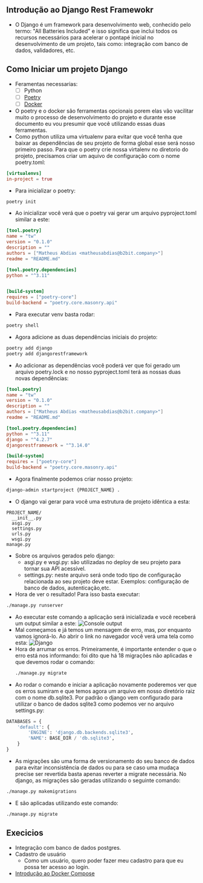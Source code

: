 ## Introdução ao Django Rest Framewokr

- O Django é um framework para desenvolvimento web, conhecido pelo termo: "All Batteries Included" e isso significa que inclui todos os recursos necessários para acelerar o pontapé inicial no desenvolvimento de um projeto, tais como: integração com banco de dados, validadores, etc.

## Como Iniciar um projeto Django

- Feramentas necessarias:
  - [ ] Python
  - [ ] [Poetry](https://python-poetry.org/docs/#installing-with-the-official-installer)
  - [ ] [Docker](https://docs.docker.com/get-docker/)
- O poetry e o docker são ferramentas opcionais porem elas vão vacilitar muito o processo de desenvolvimento do projeto e durante esse documento eu vou presumir que você utilizando essas duas ferramentas.
- Como python utiliza uma virtualenv para evitar que você tenha que baixar as dependências de seu projeto de forma global esse será nosso primeiro passo. Para que o poetry crie nossa virtalenv no diretorio do projeto, precisamos criar um aquivo de configuração com o nome poetry.toml:

```toml
[virtualenvs]
in-project = true
```

- Para inicializar o poetry:

```bash
poetry init
```

- Ao inicializar você verá que o poetry vai gerar um arquivo pyproject.toml similar a este:

```toml
[tool.poetry]
name = "tw"
version = "0.1.0"
description = ""
authors = ["Matheus Abdias <matheusabdias@b2bit.company>"]
readme = "README.md"

[tool.poetry.dependencies]
python = "^3.11"


[build-system]
requires = ["poetry-core"]
build-backend = "poetry.core.masonry.api"
```

- Para executar venv basta rodar:

```bash
poetry shell
```

- Agora adicione as duas dependências iniciais do projeto:

```bash
poetry add django
poetry add djangorestframework
```

- Ao adicionar as dependências você poderá ver que foi gerado um arquivo poetry.lock e no nosso pyproject.toml terá as nossas duas novas dependências:

```toml
[tool.poetry]
name = "tw"
version = "0.1.0"
description = ""
authors = ["Matheus Abdias <matheusabdias@b2bit.company>"]
readme = "README.md"

[tool.poetry.dependencies]
python = "^3.11"
django = "^4.2.7"
djangorestframework = "^3.14.0"

[build-system]
requires = ["poetry-core"]
build-backend = "poetry.core.masonry.api"
```

- Agora finalmente podemos criar nosso projeto:

```bash
django-admin startproject {PROJECT_NAME} .
```

- O django vai gerar para você uma estrutura de projeto idêntica a esta:

```
PROJECT_NAME/
  __init__.py
  asgi.py
  settings.py
  urls.py
  wsgi.py
manage.py
```

- Sobre os arquivos gerados pelo django:
  - asgi.py e wsgi.py: são utilizadas no deploy de seu projeto para tornar sua API acessível.
  - settings.py: neste arquivo será onde todo tipo de configuração relacionada ao seu projeto deve estar. Exemplos: configuração de banco de dados, autenticação,etc.
- Hora de ver o resultado! Para isso basta executar:

```bash
./manage.py runserver
```

- Ao executar este comando a aplicação será inicializada e você receberá um output similar a este:
  ![Console output](https://back-end-master-class-assets.s3.amazonaws.com/Pasted+image+20231108224448.png)
- Mal começamos e já temos um mensagem de erro, mas, por enquanto vamos ignorá-lo. Ao abrir o link no navegador você verá uma tela como esta:
  ![Django](https://back-end-master-class-assets.s3.amazonaws.com/Pasted+image+20231108224828.png)
- Hora de arrumar os erros. Primeiramente, é importante entender o que o erro está nos informando: foi dito que há 18 migrações não aplicadas e que devemos rodar o comando:
  ```bash
  ./manage.py migrate
  ```
- Ao rodar o comando e iniciar a aplicação novamente poderemos ver que os erros sumiram e que temos agora um arquivo em nosso diretório raiz com o nome db.sqlite3. Por padrão o django vem configurado para utilizar o banco de dados sqlite3 como podemos ver no arquivo settings.py:

```python
DATABASES = {
    'default': {
        'ENGINE': 'django.db.backends.sqlite3',
        'NAME': BASE_DIR / 'db.sqlite3',
    }
}
```

- As migrações são uma forma de versionamento do seu banco de dados para evitar inconsistência de dados ou para se caso uma mudaça precise ser revertida basta apenas reverter a migrate necessária. No django, as migrações são geradas utilizando o seguinte comando:

```bash
./manage.py makemigrations
```

- E são aplicadas utilizando este comando:

```bash
./manage.py migrate
```

## Execicios

- Integração com banco de dados postgres.
- Cadastro de usuário
  - Como um usuário, quero poder fazer meu cadastro para que eu possa ter acesso ao login.
- [Introdução ao Docker Compose](extra_docker)
